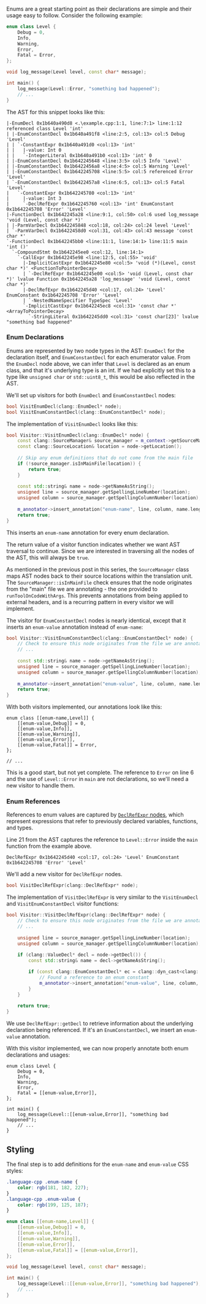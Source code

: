 
Enums are a great starting point as their declarations are simple and their usage easy to follow.
Consider the following example:
```cpp line-numbers:{enabled}
enum class Level {
    Debug = 0,
    Info,
    Warning,
    Error,
    Fatal = Error,
};

void log_message(Level level, const char* message);

int main() {
    log_message(Level::Error, "something bad happened");
    // ...
}
```
The AST for this snippet looks like this:
```text
|-EnumDecl 0x1b640a490d8 <.\example.cpp:1:1, line:7:1> line:1:12 referenced class Level 'int'
| |-EnumConstantDecl 0x1b640a491f8 <line:2:5, col:13> col:5 Debug 'Level'
| | `-ConstantExpr 0x1b640a491d0 <col:13> 'int'
| |   |-value: Int 0
| |   `-IntegerLiteral 0x1b640a491b0 <col:13> 'int' 0
| |-EnumConstantDecl 0x1b642245648 <line:3:5> col:5 Info 'Level'
| |-EnumConstantDecl 0x1b6422456a8 <line:4:5> col:5 Warning 'Level'
| |-EnumConstantDecl 0x1b642245708 <line:5:5> col:5 referenced Error 'Level'
| `-EnumConstantDecl 0x1b6422457a8 <line:6:5, col:13> col:5 Fatal 'Level'
|   `-ConstantExpr 0x1b642245780 <col:13> 'int'
|     |-value: Int 3
|     `-DeclRefExpr 0x1b642245760 <col:13> 'int' EnumConstant 0x1b642245708 'Error' 'Level'
|-FunctionDecl 0x1b642245a28 <line:9:1, col:50> col:6 used log_message 'void (Level, const char *)'
| |-ParmVarDecl 0x1b642245848 <col:18, col:24> col:24 level 'Level'
| `-ParmVarDecl 0x1b6422458d0 <col:31, col:43> col:43 message 'const char *'
`-FunctionDecl 0x1b642245bb0 <line:11:1, line:14:1> line:11:5 main 'int ()'
  `-CompoundStmt 0x1b642245ee0 <col:12, line:14:1>
    `-CallExpr 0x1b642245e98 <line:12:5, col:55> 'void'
      |-ImplicitCastExpr 0x1b642245e80 <col:5> 'void (*)(Level, const char *)' <FunctionToPointerDecay>
      | `-DeclRefExpr 0x1b642245e00 <col:5> 'void (Level, const char *)' lvalue Function 0x1b642245a28 'log_message' 'void (Level, const char *)'
      |-DeclRefExpr 0x1b642245d40 <col:17, col:24> 'Level' EnumConstant 0x1b642245708 'Error' 'Level'
      | `-NestedNameSpecifier TypeSpec 'Level'
      `-ImplicitCastExpr 0x1b642245ec8 <col:31> 'const char *' <ArrayToPointerDecay>
        `-StringLiteral 0x1b642245dd0 <col:31> 'const char[23]' lvalue "something bad happened"
```

### Enum Declarations

Enums are represented by two node types in the AST: `EnumDecl` for the declaration itself, and `EnumConstantDecl` for each enumerator value.
From the `EnumDecl` node above, we can infer that `Level` is declared as an enum class, and that it's underlying type is an int.
If we had explicitly set this to a type like `unsigned char` or `std::uint8_t`, this would be also reflected in the AST.

We'll set up visitors for both `EnumDecl` and `EnumConstantDecl` nodes:
```cpp line-numbers:{enabled} title:{visitor.hpp}
bool VisitEnumDecl(clang::EnumDecl* node);
bool VisitEnumConstantDecl(clang::EnumConstantDecl* node);
```
The implementation of `VisitEnumDecl` looks like this:
```cpp line-numbers:{enabled} title:{visitor.cpp}
bool Visitor::VisitEnumDecl(clang::EnumDecl* node) {
    const clang::SourceManager& source_manager = m_context->getSourceManager();
    const clang::SourceLocation& location = node->getLocation();
    
    // Skip any enum definitions that do not come from the main file
    if (!source_manager.isInMainFile(location)) {
        return true;
    }
    
    const std::string& name = node->getNameAsString();
    unsigned line = source_manager.getSpellingLineNumber(location);
    unsigned column = source_manager.getSpellingColumnNumber(location);
    
    m_annotator->insert_annotation("enum-name", line, column, name.length());
    return true;
}
```
This inserts an `enum-name` annotation for every enum declaration.

The return value of a visitor function indicates whether we want AST traversal to continue.
Since we are interested in traversing all the nodes of the AST, this will always be `true`.

As mentioned in the previous post in this series, the `SourceManager` class maps AST nodes back to their source locations within the translation unit.
The `SourceManager::isInMainFile` check ensures that the node originates from the "main" file we are annotating - the one provided to `runToolOnCodeWithArgs`.
This prevents annotations from being applied to external headers, and is a recurring pattern in every visitor we will implement.

The visitor for `EnumConstantDecl` nodes is nearly identical, except that it inserts an `enum-value` annotation instead of `enum-name`:
```cpp line-numbers:{enabled} title:{visitor.cpp}
bool Visitor::VisitEnumConstantDecl(clang::EnumConstantDecl* node) {
    // Check to ensure this node originates from the file we are annotating
    // ...
    
    const std::string& name = node->getNameAsString();
    unsigned line = source_manager.getSpellingLineNumber(location);
    unsigned column = source_manager.getSpellingColumnNumber(location);
    
    m_annotator->insert_annotation("enum-value", line, column, name.length());
    return true;
}
```

With both visitors implemented, our annotations look like this:
```text line-numbers:{enabled}
enum class [[enum-name,Level]] {
    [[enum-value,Debug]] = 0,
    [[enum-value,Info]],
    [[enum-value,Warning]],
    [[enum-value,Error]],
    [[enum-value,Fatal]] = Error,
};

// ...
```
This is a good start, but not yet complete.
The reference to `Error` on line 6 and the use of `Level::Error` in `main` are not declarations, so we'll need a new visitor to handle them.

### Enum References

References to enum values are captured by [`DeclRefExpr` nodes](https://clang.llvm.org/doxygen/classclang_1_1DeclRefExpr.html#details), which represent expressions that refer to previously declared variables, functions, and types.

Line 21 from the AST captures the reference to `Level::Error` inside the `main` function from the example above.
```text
DeclRefExpr 0x1b642245d40 <col:17, col:24> 'Level' EnumConstant 0x1b642245708 'Error' 'Level'
```

We'll add a new visitor for `DeclRefExpr` nodes.
```cpp
bool VisitDeclRefExpr(clang::DeclRefExpr* node);
```

The implementation of `VisitDeclRefExpr` is very similar to the `VisitEnumDecl` and `VisitEnumConstantDecl` visitor functions:
```cpp
bool Visitor::VisitDeclRefExpr(clang::DeclRefExpr* node) {
    // Check to ensure this node originates from the file we are annotating
    // ...
    
    unsigned line = source_manager.getSpellingLineNumber(location);
    unsigned column = source_manager.getSpellingColumnNumber(location);
    
    if (clang::ValueDecl* decl = node->getDecl()) {
        const std::string& name = decl->getNameAsString();

        if (const clang::EnumConstantDecl* ec = clang::dyn_cast<clang::EnumConstantDecl>(decl)) {
            // Found a reference to an enum constant
            m_annotator->insert_annotation("enum-value", line, column, name.length());
        }
    }
    
    return true;
}
```
We use `DeclRefExpr::getDecl` to retrieve information about the underlying declaration being referenced.
If it's an `EnumConstantDecl`, we insert an `enum-value` annotation.

With this visitor implemented, we can now properly annotate both enum declarations and usages:
```text line-numbers:{enabled} added:{6,12}
enum class Level {
    Debug = 0,
    Info,
    Warning,
    Error,
    Fatal = [[enum-value,Error]],
};

int main() {
    log_message(Level::[[enum-value,Error]], "something bad happened");
    // ...
}
```

## Styling
The final step is to add definitions for the `enum-name` and `enum-value` CSS styles:
```css
.language-cpp .enum-name {
    color: rgb(181, 182, 227);
}
.language-cpp .enum-value {
    color: rgb(199, 125, 187);
}
```

```cpp
enum class [[enum-name,Level]] {
    [[enum-value,Debug]] = 0,
    [[enum-value,Info]],
    [[enum-value,Warning]],
    [[enum-value,Error]],
    [[enum-value,Fatal]] = [[enum-value,Error]],
};

void log_message(Level level, const char* message);

int main() {
    log_message(Level::[[enum-value,Error]], "something bad happened");
    // ...
}
```